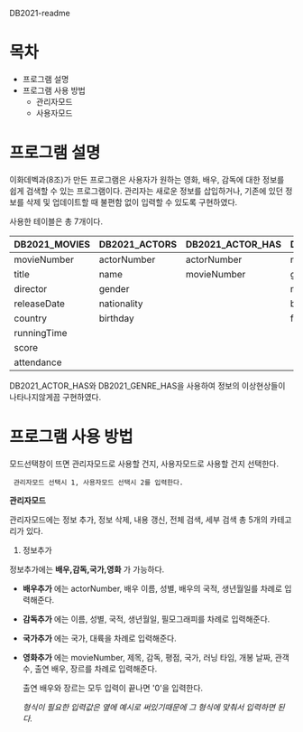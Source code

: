  DB2021-readme

# 목차
* 프로그램 설명
* 프로그램 사용 방법
   * 관리자모드
   * 사용자모드
  

# 프로그램 설명

이화데벡과(8조)가 만든 프로그램은 사용자가 원하는 영화, 배우, 감독에 대한 정보를 쉽게 검색할 수 있는 프로그램이다. 관리자는 새로운 정보를 삽입하거나, 기존에 있던 정보를 삭제 및 업데이트할 때 불편함 없이 입력할 수 있도록 구현하였다.

사용한 테이블은 총 7개이다.

DB2021_MOVIES | DB2021_ACTORS | DB2021_ACTOR_HAS | DB2021_DIRECTOR | DB2021_GENRES | DB2021_GENRE_HAS
------------- | --------------|------------------| ----------------| --------------| ----------------
movieNumber | actorNumber | actorNumber | name | genreNumber | genreNumber
title | name | movieNumber | gender | genre | movieNumber
director | gender | | nationality | |
releaseDate | nationality | | birthday | |
country | birthday | | filmography | |
runningTime | | | | |
score | | | | |
attendance | | | | |

DB2021_ACTOR_HAS와  DB2021_GENRE_HAS을 사용하여 정보의 이상현상들이 나타나지않게끔 구현하였다.

# 프로그램 사용 방법
모드선택창이 뜨면 관리자모드로 사용할 건지, 사용자모드로 사용할 건지 선택한다.

     관리자모드 선택시 1, 사용자모드 선택시 2를 입력한다.
     
**관리자모드**

관리자모드에는 정보 추가, 정보 삭제, 내용 갱신, 전체 검색, 세부 검색 총 5개의 카테고리가 있다.

1. 정보추가 

정보추가에는 __배우,감독,국가,영화__ 가 가능하다. 

* __배우추가__ 에는 actorNumber, 배우 이름, 성별, 배우의 국적, 생년월일를 차례로 입력해준다.

* __감독추가__ 에는 이름, 성별, 국적, 생년월일, 필모그래피를 차례로 입력해준다. 

* __국가추가__ 에는 국가, 대륙을 차례로 입력해준다.

* __영화추가__ 에는 movieNumber, 제목, 감독, 평점, 국가, 러닝 타임, 개봉 날짜, 관객수, 출연 배우, 장르를 차례로 입력해준다.

   출연 배우와 장르는 모두 입력이 끝나면 '0'을 입력한다.
   
  _형식이 필요한 입력값은 옆에 예시로 써있기때문에 그 형식에 맞춰서 입력하면 된다._

  






